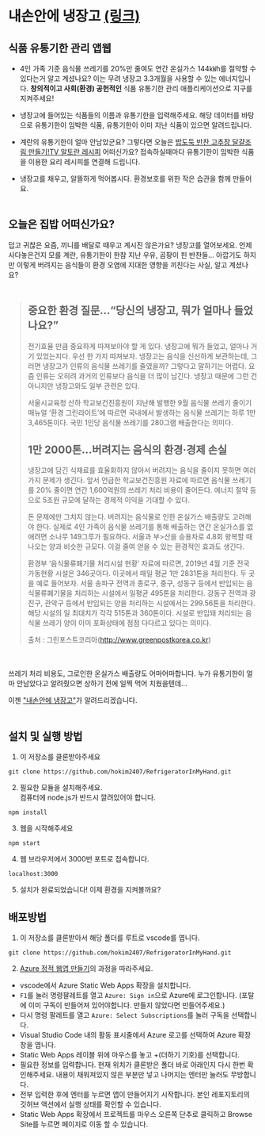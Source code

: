 # 내손안에 냉장고 [(링크)](https://gray-dune-04a52e210.azurestaticapps.net)

## 식품 유통기한 관리 앱웹
- 4인 가족 기준 음식물 쓰레기를 20%만 줄여도 연간 온실가스 144㎾h를 절약할 수 있다는거 알고 계셨나요? 이는 무려 냉장고 3.3개월을 사용할 수 있는 에너지입니다. **창의적이고 사회(환경) 공헌적인** 식품 유통기한 관리 애플리케이션으로 지구를 지켜주세요!

- 냉장고에 들어있는 식품들의 이름과 유통기한을 입력해주세요. 해당 데이터를 바탕으로 유통기한이 임박한 식품, 유통기한이 이미 지난 식품이 있으면 알려드립니다. 

- 계란의 유통기한이 얼마 안남았군요? 그렇다면 오늘은 [밥도둑 반찬 고추장 달걀조림 만들기!TV 알토란 레시피](https://www.10000recipe.com/recipe/6915088) 어떠신가요? 접속하실때마다 유통기한이 임박한 식품을 이용한 요리 레시피를 연결해 드립니다.

- 냉장고를 채우고, 알뜰하게 먹어봅시다. 환경보호를 위한 작은 습관을 함께 만들어요. 
<br/><br/>

## 오늘은 집밥 어떠신가요?
덥고 귀찮은 요즘, 끼니를 배달로 때우고 계시진 않은가요? 냉장고를 열어보세요. 언제 사다놓은건지 모를 계란, 유통기한이 한참 지난 우유, 곰팡이 핀 반찬들... 아깝기도 하지만 이렇게 버려지는 음식들이 환경 오염에 지대한 영향을 끼친다는 사실, 알고 계셨나요? 
<br/><br/>
>## 중요한 환경 질문...“당신의 냉장고, 뭐가 얼마나 들었나요?”
>전기효율 만큼 중요하게 따져보아야 할 게 있다. 냉장고에 뭐가 들었고, 얼마나 거기 있었는지다. 우선 한 가지 따져보자. 냉장고는 음식을 신선하게 보관하는데, 그러면 냉장고가 인류의 음식물 쓰레기를 줄였을까? 그렇다고 말하기는 어렵다. 요즘 인류는 오히려 과거의 인류보다 음식을 더 많이 남긴다. 냉장고 때문에 그런 건 아니지만 냉장고와도 일부 관련은 있다.
>
>서울시교육청 산하 학교보건진흥원이 지난해 발행한 9월 음식물 쓰레기 줄이기 매뉴얼 ‘환경 그린라이트’에 따르면 국내에서 발생하는 음식물 쓰레기는 하루 1만 3,465톤이다. 국민 1인당 음식물 쓰레기를 280그램 배출한다는 의미다.
>
>## 1만 2000톤...버려지는 음식의 환경·경제 손실
>
>냉장고에 담긴 식재료를 효율화하지 않아서 버려지는 음식을 줄이지 못하면 여러 가지 문제가 생긴다. 앞서 언급한 학교보건진흥원 자료에 따르면 음식물 쓰레기를 20% 줄이면 연간 1,600억원의 쓰레기 처리 비용이 줄어든다. 에너지 절약 등으로 5조원 규모에 달하는 경제적 이익을 기대할 수 있다.
>
>돈 문제에만 그치지 않는다. 버려지는 음식물로 인한 온실가스 배출량도 고려해야 한다. 실제로 4인 가족이 음식물 쓰레기를 통해 배출하는 연간 온실가스를 없애려면 소나무 149그루가 필요하다. 서울과 부>산을 승용차로 4.8회 왕복할 때 나오는 양과 비슷한 규모다. 이걸 줄여 얻을 수 있는 환경적인 효과도 생긴다.
>
>환경부 ‘음식물류폐기물 처리시설 현황’ 자료에 따르면, 2019년 4월 기준 전국 가동현황 시설은 346곳이다. 이곳에서 매일 평균 1만 2831톤을 처리한다. 두 곳을 예로 들어보자. 서울 송파구 전역과 종로구, 중구, 성동구 등에서 반입되는 음식물류폐기물을 처리하는 시설에서 일평균 495톤을 처리한다. 강동구 전역과 광진구, 관악구 등에서 반입되는 양을 처리하는 시설에서는 299.56톤을 처리한다. 해당 시설의 일 최대치가 각각 515톤과 360톤이다. 시설로 반입돼 처리되는 음식물 쓰레기 양이 이미 포화상태에 점점 다다르고 있다는 의미다.
>
>출처 : 그린포스트코리아(http://www.greenpostkorea.co.kr)

<br/><br/>
쓰레기 처리 비용도, 그로인한 온실가스 배출량도 어마어마합니다. 누가 유통기한이 얼마 안남았다고 알려줬으면 상하기 전에 일찍 먹어 치웠을텐데... 

이젠 ["내손안에 냉장고"](https://gray-dune-04a52e210.azurestaticapps.net)가 알려드리겠습니다.
<br/><br/>

## 설치 및 실행 방법

1. 이 저장소를 클론받아주세요
```
git clone https://github.com/hokim2407/RefrigeratorInMyHand.git
```

2. 필요한 모듈을 설치해주세요. <br/>
컴퓨터에 node.js가 반드시 깔려있어야 합니다.
```
npm install
```

3. 웹을 시작해주세요
```
npm start
```

4. 웹 브라우저에서 3000번 포트로 접속합니다.
```
localhost:3000
```

5. 설치가 완료되었습니다! 이제 환경을 지켜볼까요?

## 배포방법

1. 이 저장소를 클론받아서 해당 폴더를 루트로 vscode를 엽니다.
```
git clone https://github.com/hokim2407/RefrigeratorInMyHand.git
```
2. [Azure 정적 웹앱 만들기](https://docs.microsoft.com/ko-kr/learn/modules/publish-app-service-static-web-app-api/4-exercise-static-web-apps?pivots=react)의 과정을 따라주세요.
- vscode에서 Azure Static Web Apps 확장을 설치합니다.
- `F1`를 눌러 명령팔레트를 열고 `Azure: Sign in`으로 Azure에 로그인합니다. (포탈에 이미 구독이 만들어져 있어야합니다. 만들지 않았다면 만들어주세요.)
- 다시 명령 팔레트를 열고 `Azure: Select Subscriptions`를 눌러 구독을 선택합니다.
- Visual Studio Code 내의 활동 표시줄에서 Azure 로고를 선택하여 Azure 확장 창을 엽니다.
- Static Web Apps 레이블 위에 마우스를 놓고 +(더하기 기호)를 선택합니다.
- 필요한 정보를 입력합니다. 현재 위치가 클론받은 폴더 바로 아래인지 다시 한번 확인해주세요. 내용이 채워져있지 않은 부분만 넣고 나머지는 엔터만 눌러도 무방합니다.
- 전부 입력한 후에 엔터를 누르면 앱이 만들어지기 시작합니다. 본인 레포지토리의 깃허브 액션에서 실행 상태를 확인할 수 있습니다.
- Static Web Apps 확장에서 프로젝트를 마우스 오른쪽 단추로 클릭하고 Browse Site를 누르면 페이지로 이동 할 수 있습니다.

